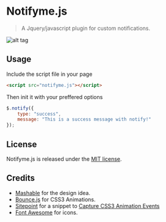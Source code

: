 # Notifyme.js
> A Jquery/javascript plugin for custom notifications.

![alt tag](http://i.imgur.com/1Kbqbv8.png)


## Usage

Include the script file in your page

```html
<script src="notifyme.js"></script>
```

Then init it with your preffered options

```js
$.notify({
    type: "success",
    message: "This is a success message with notify!"
});
```

## License
Notifyme.js is released under the [MIT license](http://www.opensource.org/licenses/MIT).

## Credits
* [Mashable](http://mashable.com) for the design idea.
* [Bounce.js](http://font-awesome.io) for CSS3 Animations.  
* [Sitepoint](http://sitepoint.com) for a snippet to [Capture CSS3 Animation Events](http://www.sitepoint.com/css3-animation-javascript-event-handlers/)
* [Font Awesome](http://fontawesome.io) for icons. 
